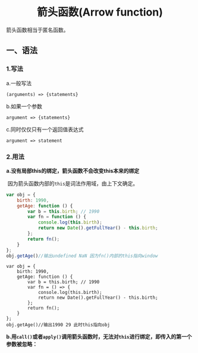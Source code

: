 <h1 style="text-Align: center;">箭头函数(Arrow function)</h1>

箭头函数相当于匿名函数。

## 一、语法

### 1.写法

a.一般写法

```
(arguments) => {statements}
```

b.如果一个参数

```
argument => {statements}
```

c.同时仅仅只有一个返回值表达式

```
argument => statement
```

### 2.用法

**a.没有局部this的绑定，箭头函数不会改变this本来的绑定**

​		因为箭头函数内部的`this`是词法作用域，由上下文确定。

```javascript
var obj = {
    birth: 1990,
    getAge: function () {
        var b = this.birth; // 1990
        var fn = function () {
			console.log(this.birth);
            return new Date().getFullYear() - this.birth;
        };
        return fn();
    }
};
obj.getAge()//输出undefined NaN 因为fn()内部的this指向window
```

```
var obj = {
    birth: 1990,
    getAge: function () {
        var b = this.birth; // 1990
        var fn = () => {
			console.log(this.birth);
            return new Date().getFullYear() - this.birth;
        };
        return fn();
    }
};
obj.getAge()//输出1990 29 此时this指向obj
```

**b.用`call()`或者`apply()`调用箭头函数时，无法对`this`进行绑定，即传入的第一个参数被忽略：**









